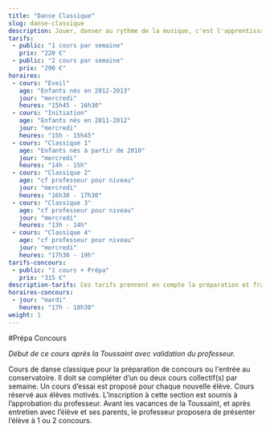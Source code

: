```yaml
---
title: "Danse Classique"
slug: danse-classique
description: Jouer, danser au rythme de la musique, c'est l'apprentissage des premiers pas d'un petit rat. <br>Pas à pas, entre plié et temps lié, la technique classique et la grâce se développeront et nous ferons rêver. <br>Puis viendra le temps de se hisser sur la pointe des pieds et d'enchainer pirouettes et sauts de chat.
tarifs:
 - public: "1 cours par semaine"
   prix: "220 €"
 - public: "2 cours par semaine"
   prix: "290 €"
horaires:
 - cours: "Eveil"
   age: "Enfants nés en 2012-2013"
   jour: "mercredi"
   heures: "15h45 - 16h30"
 - cours: "Initiation"
   age: "Enfants nés en 2011-2012"
   jour: "mercredi"
   heures: "15h - 15h45"
 - cours: "Classique 1"
   age: "Enfants nés à partir de 2010"
   jour: "mercredi"
   heures: "14h - 15h"
 - cours: "Classique 2"
   age: "cf professeur pour niveau"
   jour: "mercredi"
   heures: "16h30 - 17h30"
 - cours: "Classique 3"
   age: "cf professeur pour niveau"
   jour: "mercredi"
   heures: "13h - 14h"
 - cours: "Classique 4"
   age: "cf professeur pour niveau"
   jour: "mercredi"
   heures: "17h30 - 19h"
tarifs-concours:
 - public: "1 cours + Prépa"
   prix: "315 €"
description-tarifs: Ces tarifs prennent en compte la préparation et frais d’inscriptionaux concours, le suivi de l’élève, le prêt de costumes (si nécessaire).
horaires-concours:
 - jour: "mardi"
   heures: "17h - 18h30"
weight: 1
---
```





#Prépa Concours

*Début de ce cours après la Toussaint avec validation du professeur.*

Cours de danse classique pour la préparation de concours ou l'entrée au conservatoire.
Il doit se compléter d’un ou deux cours collectif(s) par semaine.
Un cours d’essai est proposé pour chaque nouvelle élève.
Cours réservé aux élèves motivés.
L’inscription à cette section est soumis à l’approbation du professeur.
Avant les vacances de la Toussaint, et après entretien avec l’élève et ses parents, le professeur proposera de présenter l’élève à 1 ou 2 concours.
